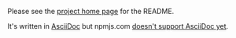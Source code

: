 Please see the [project home page](https://github.com/davedoesdev/webauthn4js)
for the README.

It's written in [AsciiDoc](http://www.methods.co.nz/asciidoc/) but npmjs.com
[doesn't support AsciiDoc yet](https://github.com/npm/www/issues/42).
